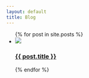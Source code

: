 ```yaml
---
layout: default
title: Blog
---
```


<ul class="entries">
  {% for post in site.posts %}

  <li>
    <a href="{{ post.url }}">
      <img src="{{ post.image }}" />
      <h3>{{ post.title }}</h3>
    </a>
  </li>

  {% endfor %}
</ul>